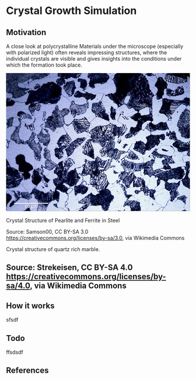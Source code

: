# Crystal Growth Simulation

## Motivation
A close look at polycrystalline Materials under the microscope (especially with polarized light) often reveals impressing structures, where the individual crystals are visible and gives insights into the conditions under which the formation took place.

![Steel](Ferrit.jpg "Crystal Structure of Pearlite and Ferrite in Steel. Source: Samson00, CC BY-SA 3.0 <https://creativecommons.org/licenses/by-sa/3.0>, via Wikimedia Commons")

Crystal Structure of Pearlite and Ferrite in Steel 

Source: Samson00, CC BY-SA 3.0 <https://creativecommons.org/licenses/by-sa/3.0>, via Wikimedia Commons


Crystal structure of quartz rich marble. 

Source:  Strekeisen, CC BY-SA 4.0 <https://creativecommons.org/licenses/by-sa/4.0>, via Wikimedia Commons
---
## How it works
sfsdf

## Todo
ffsdsdf

## References

